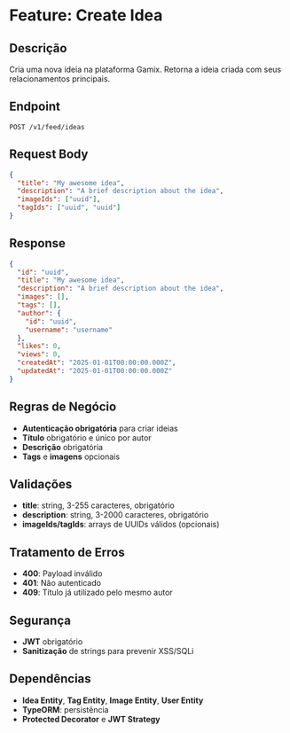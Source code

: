 # Feature: Create Idea

## Descrição
Cria uma nova ideia na plataforma Gamix. Retorna a ideia criada com seus relacionamentos principais.

## Endpoint
`POST /v1/feed/ideas`

## Request Body
```json
{
  "title": "My awesome idea",
  "description": "A brief description about the idea",
  "imageIds": ["uuid"],
  "tagIds": ["uuid", "uuid"]
}
```

## Response
```json
{
  "id": "uuid",
  "title": "My awesome idea",
  "description": "A brief description about the idea",
  "images": [],
  "tags": [],
  "author": {
    "id": "uuid",
    "username": "username"
  },
  "likes": 0,
  "views": 0,
  "createdAt": "2025-01-01T00:00:00.000Z",
  "updatedAt": "2025-01-01T00:00:00.000Z"
}
```

## Regras de Negócio
- **Autenticação obrigatória** para criar ideias
- **Título** obrigatório e único por autor
- **Descrição** obrigatória
- **Tags** e **imagens** opcionais

## Validações
- **title**: string, 3-255 caracteres, obrigatório
- **description**: string, 3-2000 caracteres, obrigatório
- **imageIds/tagIds**: arrays de UUIDs válidos (opcionais)

## Tratamento de Erros
- **400**: Payload inválido
- **401**: Não autenticado
- **409**: Título já utilizado pelo mesmo autor

## Segurança
- **JWT** obrigatório
- **Sanitização** de strings para prevenir XSS/SQLi

## Dependências
- **Idea Entity**, **Tag Entity**, **Image Entity**, **User Entity**
- **TypeORM**: persistência
- **Protected Decorator** e **JWT Strategy**


